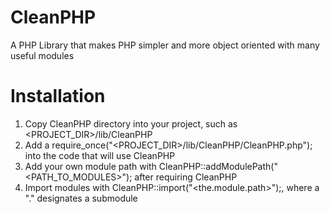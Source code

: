 CleanPHP
========

A PHP Library that makes PHP simpler and more object oriented with many useful modules

Installation
========

1. Copy CleanPHP directory into your project, such as <PROJECT_DIR>/lib/CleanPHP
2. Add a require_once("<PROJECT_DIR>/lib/CleanPHP/CleanPHP.php"); into the code that will use CleanPHP
3. Add your own module path with CleanPHP::addModulePath("<PATH_TO_MODULES>"); after requiring CleanPHP
4. Import modules with CleanPHP::import("<the.module.path>");, where a "." designates a submodule

